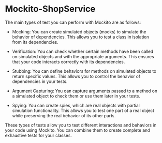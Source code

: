 # Mockito-ShopService

The main types of test you can perform with Mockito are as follows:

+ Mocking: You can create simulated objects (mocks) to simulate the behavior of dependencies. 
This allows you to test a class in isolation from its dependencies.

+ Verification: You can check whether certain methods have been called on simulated objects and with the appropriate arguments. 
This ensures that your code interacts correctly with its dependencies.

+ Stubbing: You can define behaviors for methods on simulated objects to return specific values.
This allows you to control the behavior of dependencies in your tests.

+ Argument Capturing: You can capture arguments passed to a method on a simulated object 
to check them or use them later in your tests.

+ Spying: You can create spies, which are real objects with partial simulation functionality. 
This allows you to test one part of a real object while preserving the real behavior of its other parts.


These types of tests allow you to test different interactions and behaviors in your code using Mockito. 
You can combine them to create complete and exhaustive tests for your classes.
